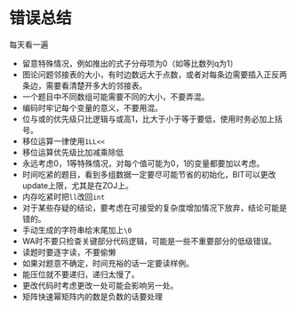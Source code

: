 # 错误总结



每天看一遍

* 留意特殊情况，例如推出的式子分母项为0（如等比数列q为1）
* 图论问题邻接表的大小，有时边数远大于点数，或者对每条边需要插入正反两条边，需要看清楚开多大的邻接表。
* 一个题目中不同数组可能需要不同的大小，不要弄混。
* 编码时牢记每个变量的意义，不要用混。
* 位与或的优先级只比逻辑与或高1，比大于小于等于要低，使用时务必加上括号。
* 移位运算一律使用`1LL<<`
* 移位运算优先级比加减乘除低
* 永远考虑0，1等特殊情况，对每个值可能为0，1的变量都要加以考虑。
* 时间吃紧的题目，看到多组数据一定要尽可能节省的初始化，BIT可以更改update上限，尤其是在ZOJ上。
* 内存吃紧时把`ll`改回`int`
* 对于某些存疑的结论，要考虑在可接受的复杂度增加情况下放弃，结论可能是错的。
* 手动生成的字符串给末尾加上`\0`
* WA时不要只检查关键部分代码逻辑，可能是一些不重要部分的低级错误。
* 读题时要逐字读，不要偷懒
* 如果对题意不确定，时间充裕的话一定要读样例。
* 能压位就不要递归，递归太慢了。
* 更改代码时考虑更改一处可能会影响另一处。
* 矩阵快速幂矩阵内的数是负数的话要处理

